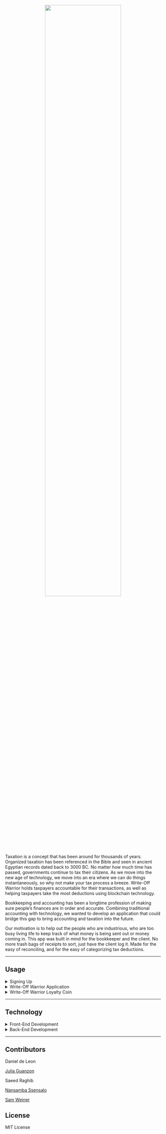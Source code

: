 <p align="center" width="100%">
    <img width="70%" src="https://user-images.githubusercontent.com/84649228/142973400-cb83b9d0-2d0f-4ee0-a043-ae8b7fdbbe6b.png"> 
</p>

Taxation is a concept that has been around for thousands of years. Organized taxation has been referenced in the Bible and seen in ancient Egyptian records dated back to 3000 BC. No matter how much time has passed, governments continue to tax their citizens. As we move into the new age of technology, we move into an era where we can do things instantaneously, so why not make your tax process a breeze. Write-Off Warrior holds taxpayers accountable for their transactions, as well as helping taxpayers take the most deductions using blockchain technology.

Bookkeeping and accounting has been a longtime profession of making sure people’s finances are in order and accurate. Combining traditional accounting with technology, we wanted to develop an application that could bridge this gap to bring accounting and taxation into the future.

Our motivation is to help out the people who are industrious, who are too busy living life to keep track of what money is being sent out or money coming in. This app was built in mind for the bookkeeper and the client. No more trash bags of receipts to sort, just have the client log it. Made for the easy of reconciling, and for the easy of categorizing tax deductions. 

---
## Usage

<details>
<summary>Signing Up</summary>
 
To utilize this application, please go to: http://tax-warrior.herokuapp.com/    
    
<p align="center" width="100%">
    <img width="80%" src="https://user-images.githubusercontent.com/84649228/144166991-2725d7e2-9c6a-4209-8359-a4c06a5f70fe.png"> 
</p>
  
To sign up for Write-Off Warrior, please create a new username and password. If you are already a member, please use the "Login" screen.
    
<p align="center" width="100%">
    <img width="80%" src="https://user-images.githubusercontent.com/84649228/144167451-2c7027d4-8f25-40fc-bd58-2ceb98a9bc22.png"> 
</p>    

When you have successfully logged in, you will be brought to this screen. From here, you can start inputting your tax deductions and start saving your income from taxes! Welcome to the Write-Off Warrior clan!
    
<p align="center" width="100%">
    <img width="80%" src="https://user-images.githubusercontent.com/84649228/144167502-ad3e2aa6-5e2d-4cf3-a70a-fd14862e7475.png"> 
</p> 
    

   
</details>

<details>
<summary>Write-Off Warrior Application</summary>

We recommend doing weekly or bi-weekly updates to your account to keep track of all your receipts from your deductions. 
    
    1. Provide your employment status. Once you choose your employment status, the status will be verified below:
 
    ![image](https://user-images.githubusercontent.com/84649228/144168836-4b721bbc-1fe8-41cb-a8f1-6402b990c8b3.png)
    
    2. Upload the receipt by dragging an image to the upload area
![image](https://user-images.githubusercontent.com/84649228/144168984-46396f81-4dc7-4929-b3fc-59fd280aaa1a.png)
![image](https://user-images.githubusercontent.com/84649228/144169131-f357d3e7-65f5-4aa3-abd5-67eef5c89ada.png)
    3. Receipt Hash
![image](https://user-images.githubusercontent.com/84649228/144169205-ddd32ca3-7185-4121-8135-841b683a3558.png)
    4. Provide your business name and the type of business you do.
    ![image](https://user-images.githubusercontent.com/84649228/144169403-df32a5a1-78c3-4475-b29e-6e94142d25d5.png)
    5. Type of Deduction
   ![image](https://user-images.githubusercontent.com/84649228/144169461-f9f7c87e-cd3a-437e-92ff-ee663f409c1b.png)
    6. If you are self-employed or own a small business this pertains to you as you will have to pay quarterly taxes.
![image](https://user-images.githubusercontent.com/84649228/144176941-77510eeb-571a-4e9c-9cfc-13b74aa630e1.png)
7. Date of Transaction (MMDDYY)
    ![image](https://user-images.githubusercontent.com/84649228/144177007-630db2f9-ded1-401e-be20-485abf248810.png)
    8. Amount-Do not include dollar/currency signs.
  ![image](https://user-images.githubusercontent.com/84649228/144177056-9d9d73fd-4a4a-4a71-9b1b-c65ee52657bd.png)
    9. Description of Purchase
    ![image](https://user-images.githubusercontent.com/84649228/144177243-d6e32cca-0151-4261-ac1b-f56fbe974e70.png)

  
![image](https://user-images.githubusercontent.com/84649228/144177382-64263a91-8a55-47f5-a8f9-c745416371f9.png)

![image](https://user-images.githubusercontent.com/84649228/144177418-f89f7b88-766a-4121-86ee-2f0f2cf9363e.png)
    
![image](https://user-images.githubusercontent.com/84649228/144177683-2ba187f3-1bec-411a-b08e-3d5ac50f14b7.png)

    ![image](https://user-images.githubusercontent.com/84649228/144177720-f21223bd-dc48-4e10-b366-48b9fc38c4af.png)
    
![image](https://user-images.githubusercontent.com/84649228/144177784-47e34cc4-dd9c-4569-8574-e82a5142dc32.png)

    
</details>

<details>
<summary>Write-Off Warrior Loyalty Coin</summary>

Explain the loyalty coin program.
    
</details>

---
## Technology

<details>
<summary>Front-End Development</summary>

[Streamlit](https://github.com/streamlit/streamlit) - Open source app framework

[Heroku](https://www.heroku.com/) - Cloud-Based decentralized platform
    
</details>

<details>
<summary>Back-End Development</summary>

[conda 4.10.3](https://docs.anaconda.com/anaconda/install/index.html) - Package manager, Environment Manager

python 3.7 - included in Anaconda

[Solidity](https://docs.soliditylang.org/en/v0.8.10/) - Implement smart contracts 
    
</details>

---
## Contributors

Daniel de Leon

[Julia Guanzon](https://www.linkedin.com/in/julia-guanzon/)

Saeed Raghib

[Nansamba Ssensalo](https://www.linkedin.com/in/a-nansamba-ssensalo/)

[Sam Weiner](www.linkedin.com/in/samuel-weiner)


## License

MIT License
